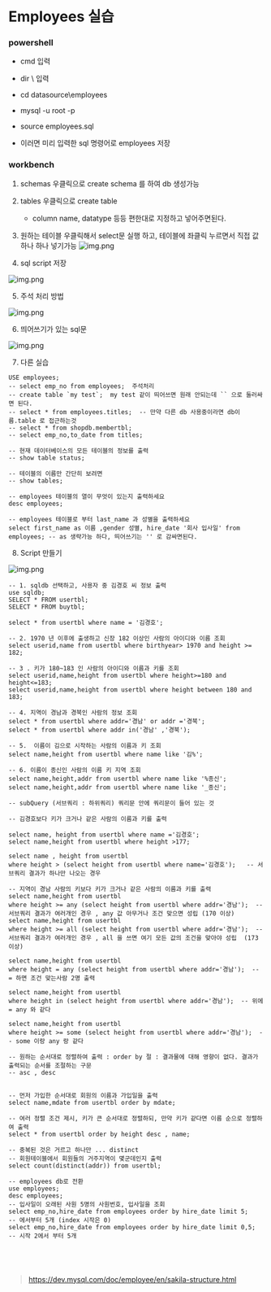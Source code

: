 # Employees 실습

### powershell 
- cmd 입력
- dir \ 입력
- cd datasource\employees
- mysql -u root -p
- source employees.sql

- 이러면 미리 입력한 sql 명령어로 employees 저장

### workbench

1. schemas 우클릭으로  create schema 를 하여 db 생성가능
2. tables 우클릭으로 create table
   - column name, datatype 등등 편한대로 지정하고 넣어주면된다.

3. 원하는 테이블 우클릭해서 select문 실행 하고, 테이블에 좌클릭 누르면서 직접 값 하나 하나 넣기가능
![img.png](db111.png)

4. sql script 저장

![img.png](db112.png)

5. 주석 처리 방법

![img.png](db113.png)


6. 띄어쓰기가 있는 sql문

![img.png](db114.png)

7. 다른 실습
```agsl
USE employees;
-- select emp_no from employees;  주석처리
-- create table `my test`;  my test 같이 띄어쓰면 원래 안되는데 `` 으로 둘러싸면 된다.
-- select * from employees.titles;  -- 만약 다른 db 사용중이라면 db이름.table 로 접근하는것
-- select * from shopdb.membertbl;
-- select emp_no,to_date from titles;

-- 현재 데이터베이스의 모든 테이블의 정보를 출력
-- show table status;

-- 테이블의 이름만 간단히 보려면
-- show tables;

-- employees 테이블의 열이 무엇이 있는지 출력하세요
desc employees;

-- employees 테이블로 부터 last_name 과 성별을 출력하세요
select first_name as 이름 ,gender 성별, hire_date '회사 입사일' from employees; -- as 생략가능 하다, 띄어쓰기는 '' 로 감싸면된다.
```

8. Script 만들기

![img.png](db115.png)

```agsl
-- 1. sqldb 선택하고, 사용자 중 김경호 씨 정보 출력
use sqldb;
SELECT * FROM usertbl;
SELECT * FROM buytbl;

select * from usertbl where name = '김경호';

-- 2. 1970 년 이후에 출생하고 신장 182 이상인 사람의 아이디와 이름 조회
select userid,name from usertbl where birthyear> 1970 and height >= 182;

-- 3 . 키가 180~183 인 사람의 아이디와 이름과 키를 조회 
select userid,name,height from usertbl where height>=180 and height<=183;
select userid,name,height from usertbl where height between 180 and 183;

-- 4. 지역이 경남과 경북인 사람의 정보 조회
select * from usertbl where addr='경남' or addr ='경북'; 
select * from usertbl where addr in('경남' ,'경북'); 

-- 5.  이름이 김으로 시작하는 사람의 이름과 키 조회
select name,height from usertbl where name like '김%';

-- 6. 이름이 종신인 사람의 이름 키 지역 조회
select name,height,addr from usertbl where name like '%종신';
select name,height,addr from usertbl where name like '_종신';

-- subQuery (서브쿼리 : 하위쿼리) 쿼리문 안에 쿼리문이 들어 있는 것

-- 김경호보다 키가 크거나 같은 사람의 이름과 키를 출력

select name, height from usertbl where name ='김경호';
select name,height from usertbl where height >177;

select name , height from usertbl 
where height > (select height from usertbl where name='김경호');   -- 서브쿼리 결과가 하나만 나오는 경우

-- 지역이 경남 사람의 키보다 키가 크거나 같은 사람의 이름과 키를 출력
select name,height from usertbl 
where height >= any (select height from usertbl where addr='경남');  -- 서브쿼리 결과가 여러개인 경우 , any 값 아무거나 조건 맞으면 성립 (170 이상)
select name,height from usertbl 
where height >= all (select height from usertbl where addr='경남');  -- 서브쿼리 결과가 여러개인 경우 , all 을 쓰면 여기 모든 값의 조건을 맞아야 성립  (173 이상)

select name,height from usertbl 
where height = any (select height from usertbl where addr='경남');  -- = 하면 조건 맞는사람 2명 출력

select name,height from usertbl 
where height in (select height from usertbl where addr='경남');  -- 위에 = any 와 같다

select name,height from usertbl 
where height >= some (select height from usertbl where addr='경남');  -- some 이랑 any 랑 같다

-- 원하는 순서대로 정렬하여 출력 : order by 절 : 결과물에 대해 영향이 없다. 결과가 출력되는 순서를 조절하는 구문
-- asc , desc


-- 먼저 가입한 순서대로 회원의 이름과 가입일을 출력
select name,mdate from usertbl order by mdate;

-- 여러 정렬 조건 제시, 키가 큰 순서대로 정렬하되, 만약 키가 같다면 이름 순으로 정렬하여 출력
select * from usertbl order by height desc , name;

-- 중복된 것은 거르고 하나만 ... distinct 
-- 회원테이블에서 회원들의 거주지역이 몇군데인지 출력
select count(distinct(addr)) from usertbl;

-- employees db로 전환  
use employees;
desc employees;
-- 입사일이 오래된 사원 5명의 사원번호, 입사일을 조회
select emp_no,hire_date from employees order by hire_date limit 5;    -- 에서부터 5개 (index 시작은 0)
select emp_no,hire_date from employees order by hire_date limit 0,5;  -- 시작 2에서 부터 5개





```










> https://dev.mysql.com/doc/employee/en/sakila-structure.html


